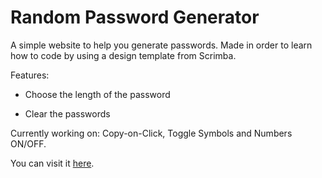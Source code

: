 # Random Password Generator

A simple website to help you generate passwords. Made in order to learn how to code by using a design template from Scrimba.

Features:

- Choose the length of the password

- Clear the passwords

Currently working on: Copy-on-Click, Toggle Symbols and Numbers ON/OFF.

You can visit it [here](https://raton-password-generator.netlify.app/).
